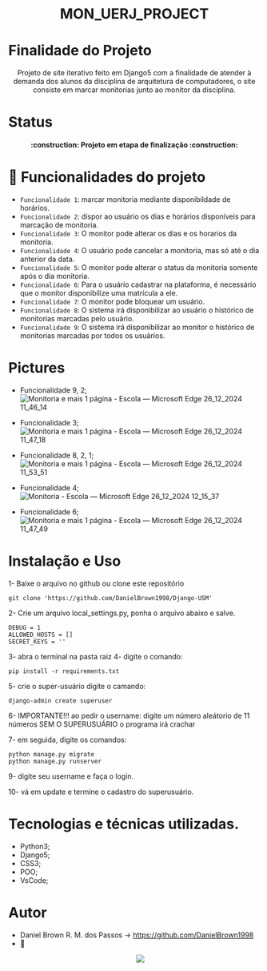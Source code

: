 <h1 align='center'>MON_UERJ_PROJECT</h1> 

# Finalidade do Projeto
<p align='center'>Projeto de site iterativo feito em Django5 com a finalidade de atender à demanda dos alunos da disciplina de arquitetura de computadores, o site consiste em marcar monitorias junto ao monitor da disciplina.</p>

# Status
<h4 align="center"> 
    :construction:  Projeto em etapa de finalização  :construction:
</h4>

# :hammer: Funcionalidades do projeto


- `Funcionalidade 1`: marcar monitoria mediante disponibildade de horários.
- `Funcionalidade 2`: dispor ao usuário os dias e horários disponíveis para marcação de monitoria.
- `Funcionalidade 3`: O monitor pode alterar os dias e os horarios da monitoria.
- `Funcionalidade 4`: O usuário pode cancelar a monitoria, mas só até o dia anterior da data.
- `Funcionalidade 5`: O monitor pode alterar o status da monitoria somente após o dia monitoria.
- `Funcionalidade 6`: Para o usuário cadastrar na plataforma, é necessário que o monitor disponibilize uma matrícula a ele.
- `Funcionalidade 7`: O monitor pode bloquear um usuário.
- `Funcionalidade 8`: O sistema irá disponibilizar ao usuário o histórico de monitorias marcadas pelo usuário.
- `Funcionalidade 9`: O sistema irá disponibilizar ao monitor o histórico de monitorias marcadas por todos os usuários.

# Pictures

- Funcionalidade 9, 2;
![Monitoria e mais 1 página - Escola — Microsoft​ Edge 26_12_2024 11_46_14](https://github.com/user-attachments/assets/e4efb664-b3f4-4907-8073-5f6f5aa6c2ca)

- Funcionalidade 3;
![Monitoria e mais 1 página - Escola — Microsoft​ Edge 26_12_2024 11_47_18](https://github.com/user-attachments/assets/2c86ebd2-b7c0-4c73-b778-5e0aac9272f4)

- Funcionalidade 8, 2, 1;
![Monitoria e mais 1 página - Escola — Microsoft​ Edge 26_12_2024 11_53_51](https://github.com/user-attachments/assets/0189a169-39ea-49e2-84a2-2fec75e155cd)

- Funcionalidade 4;
![Monitoria - Escola — Microsoft​ Edge 26_12_2024 12_15_37](https://github.com/user-attachments/assets/2e8fac2a-690f-429e-8dee-9db870a62780)

- Funcionalidade 6;
![Monitoria e mais 1 página - Escola — Microsoft​ Edge 26_12_2024 11_47_49](https://github.com/user-attachments/assets/7da69601-7ffe-4b64-b206-ccf245f49548)

# Instalação e Uso
1- Baixe o arquivo no github ou clone este repositório

    git clone 'https://github.com/DanielBrown1998/Django-USM'

2- Crie um arquivo local_settings.py, ponha o arquivo abaixo e salve.
    
    DEBUG = 1
    ALLOWED_HOSTS = []
    SECRET_KEYS = ''

3- abra o terminal na pasta raiz
4- digite o comando: 
    
    pip install -r requirements.txt

5- crie o super-usuário digite o camando: 

    django-admin create superuser

6- IMPORTANTE!!! ao pedir o username: digite um número aleátorio de 11 números
SEM O SUPERUSUÁRIO o programa irá crachar

7- em seguida, digite os comandos:
    
    python manage.py migrate
    python manage.py runserver

9- digite seu username e faça o login.

10- vá em update e termine o cadastro do superusuário.

# Tecnologias e técnicas utilizadas.

- Python3;
- Django5;
- CSS3;
- POO;
- VsCode;

# Autor

- Daniel Brown R. M. dos Passos -> https://github.com/DanielBrown1998
- 📛 <p align="center"><img src="https://www.codewars.com/users/daniel4661/badges/small"/></p>


